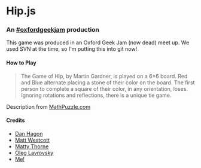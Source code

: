 Hip.js
======

### An [#oxfordgeekjam](https://twitter.com/search?q=%23oxfordgeekjam) production

This game was produced in an Oxford Geek Jam (now dead) meet up.
We used SVN at the time, so I'm putting this into git now!

#### How to Play

> The Game of Hip, by Martin Gardner, is played on a 6×6 board.
> Red and Blue alternate placing a stone of their color on the board.
> The first person to complete a square of their color, in any orientation, loses.
> Ignoring rotations and reflections, there is a unique tie game.

Description from [MathPuzzle.com](http://www.mathpuzzle.com/23Dec2010.html)

#### Credits

- [Dan Hagon](http://twitter.com/axiomsofchoice)
- [Matt Westcott](http://twitter.com/westdotcodottt)
- [Matty Thorne](http://twitter.com/mattythorne)
- [Oleg Lavrovsky](http://twitter.com/loleg)
- [Me!](http://twitter.com/peterjwest)
